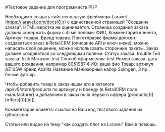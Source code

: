 #Тестовое задание для программиста PHP

Необходимо создать сайт использую фреймворк Laravel (https://laravel.com/docs/8.x) с единственной страницей "Создание заказа", HTML-верстка не оценивается.
Страница создания заказа должна содержать форму с 4-мя полями: ФИО, Комментарий клиента, Артикул товара, Бренд товара. При отправке формы должен создаваться заказ в RetailCRM (описание API и ключ ниже), можно написать своё решение, можно использовать сторонние пакеты.
Заказ должен создаваться со следующими полями:
Статус заказа: trouble
Тип заказа: fizik
Магазин: test
Способ оформления: test
Номер заказа: дата вашего рождения, например 8051987
ФИО: ваши фио
Товар:
артикул AZ105W 
бренд Azalita
Название Маникюрный набор Solingen, 3 пр., белый футляр

Чтобы добавить товар в заказ ищем его в каталоге /api/v5/store/products по артикулу и бренду (в RetailCRM поле manufacturer) и добавляем в заказ по id первого оффера (products[0][offers][0][id]).


Комментарий клиента: ссылка на Ваш код тестового задания на github.com

Статьи или видео на тему "как создать блог на Laravel" Вам в помощь.
